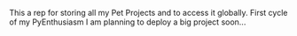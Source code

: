 This a rep for storing all my Pet Projects and to access it globally.
First cycle of my PyEnthusiasm I am planning to deploy a big project soon...
